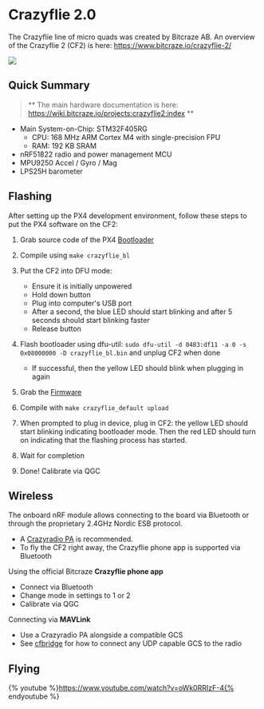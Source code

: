 # Crazyflie 2.0

The Crazyflie line of micro quads was created by Bitcraze AB. An overview of the Crazyflie 2 (CF2) is here: https://www.bitcraze.io/crazyflie-2/

![](images/hardware/hardware-crazyflie2.png)

## Quick Summary

> ** The main hardware documentation is here: https://wiki.bitcraze.io/projects:crazyflie2:index **

  * Main System-on-Chip: STM32F405RG
    * CPU: 168 MHz ARM Cortex M4 with single-precision FPU
    * RAM: 192 KB SRAM
  * nRF51822 radio and power management MCU
  * MPU9250 Accel / Gyro / Mag
  * LPS25H barometer


## Flashing

After setting up the PX4 development environment, follow these steps to put the PX4 software on the CF2:

1. Grab source code of the PX4 [Bootloader](https://github.com/PX4/Bootloader)

2. Compile using `make crazyflie_bl`

3. Put the CF2 into DFU mode:
	- Ensure it is initially unpowered
	- Hold down button
	- Plug into computer's USB port
	- After a second, the blue LED should start blinking and after 5 seconds should start blinking faster
	- Release button

4. Flash bootloader using dfu-util: `sudo dfu-util -d 0483:df11 -a 0 -s 0x08000000 -D crazyflie_bl.bin` and unplug CF2 when done
	- If successful, then the yellow LED should blink when plugging in again

5. Grab the [Firmware](https://github.com/PX4/Firmware)

6. Compile with `make crazyflie_default upload`

7. When prompted to plug in device, plug in CF2: the yellow LED should start blinking indicating bootloader mode. Then the red LED should turn on indicating that the flashing process has started.

8. Wait for completion

9. Done! Calibrate via QGC

## Wireless

The onboard nRF module allows connecting to the board via Bluetooth or through the proprietary 2.4GHz Nordic ESB protocol.

- A [Crazyradio PA](https://www.bitcraze.io/crazyradio-pa/) is recommended.
- To fly the CF2 right away, the Crazyflie phone app is supported via Bluetooth

Using the official Bitcraze **Crazyflie phone app**

- Connect via Bluetooth
- Change mode in settings to 1 or 2
- Calibrate via QGC


Connecting via **MAVLink**

- Use a Crazyradio PA alongside a compatible GCS
- See [cfbridge](https://github.com/dennisss/cfbridge) for how to connect any UDP capable GCS to the radio


## Flying

{% youtube %}https://www.youtube.com/watch?v=oWk0RRIzF-4{% endyoutube %}

